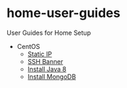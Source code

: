 # home-user-guides

User Guides for Home Setup

- CentOS
  - [Static IP](centos/static-ip.md)
  - [SSH Banner](centos/ssh-banner.md)
  - [Install Java 8](centos/install-java-8.md)
  - [Install MongoDB](centos/install-mongodb.md)
